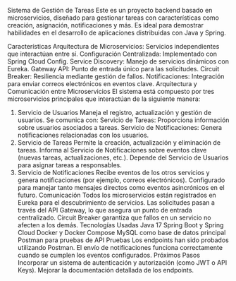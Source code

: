 Sistema de Gestión de Tareas
Este es un proyecto backend basado en microservicios, diseñado para gestionar tareas con características como creación, asignación, notificaciones y más. Es ideal para demostrar habilidades en el desarrollo de aplicaciones distribuidas con Java y Spring.

Características
Arquitectura de Microservicios: Servicios independientes que interactúan entre sí.
Configuración Centralizada: Implementado con Spring Cloud Config.
Service Discovery: Manejo de servicios dinámicos con Eureka.
Gateway API: Punto de entrada único para las solicitudes.
Circuit Breaker: Resiliencia mediante gestión de fallos.
Notificaciones: Integración para enviar correos electrónicos en eventos clave.
Arquitectura y Comunicación entre Microservicios
El sistema está compuesto por tres microservicios principales que interactúan de la siguiente manera:

1. Servicio de Usuarios
Maneja el registro, actualización y gestión de usuarios.
Se comunica con:
Servicio de Tareas: Proporciona información sobre usuarios asociados a tareas.
Servicio de Notificaciones: Genera notificaciones relacionadas con los usuarios.
2. Servicio de Tareas
Permite la creación, actualización y eliminación de tareas.
Informa al Servicio de Notificaciones sobre eventos clave (nuevas tareas, actualizaciones, etc.).
Depende del Servicio de Usuarios para asignar tareas a responsables.
3. Servicio de Notificaciones
Recibe eventos de los otros servicios y genera notificaciones (por ejemplo, correos electrónicos).
Configurado para manejar tanto mensajes directos como eventos asincrónicos en el futuro.
Comunicación
Todos los microservicios están registrados en Eureka para el descubrimiento de servicios.
Las solicitudes pasan a través del API Gateway, lo que asegura un punto de entrada centralizado.
Circuit Breaker garantiza que fallos en un servicio no afecten a los demás.
Tecnologías Usadas
Java 17
Spring Boot y Spring Cloud
Docker y Docker Compose
MySQL como base de datos principal
Postman para pruebas de API
Pruebas
Los endpoints han sido probados utilizando Postman.
El envío de notificaciones funciona correctamente cuando se cumplen los eventos configurados.
Próximos Pasos
Incorporar un sistema de autenticación y autorización (como JWT o API Keys).
Mejorar la documentación detallada de los endpoints.
